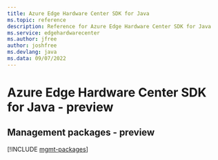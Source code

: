 ```yaml
---
title: Azure Edge Hardware Center SDK for Java
ms.topic: reference
description: Reference for Azure Edge Hardware Center SDK for Java
ms.service: edgehardwarecenter
ms.author: jfree
author: joshfree
ms.devlang: java
ms.data: 09/07/2022
---
```

# Azure Edge Hardware Center SDK for Java - preview

## Management packages - preview
[!INCLUDE [mgmt-packages](edge-hardware-center-mgmt-index.md)]